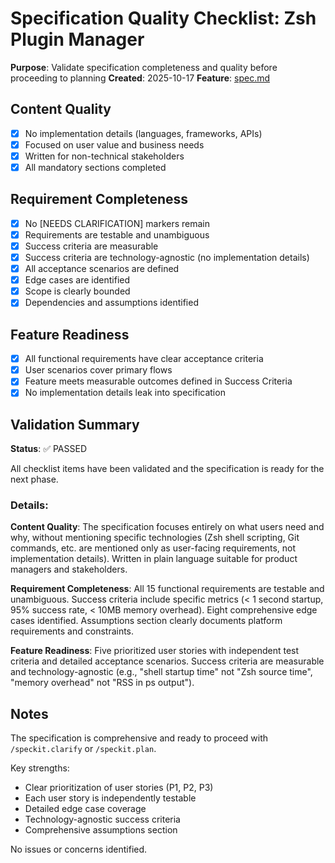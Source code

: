 # Specification Quality Checklist: Zsh Plugin Manager

**Purpose**: Validate specification completeness and quality before proceeding to planning
**Created**: 2025-10-17
**Feature**: [spec.md](../spec.md)

## Content Quality

- [x] No implementation details (languages, frameworks, APIs)
- [x] Focused on user value and business needs
- [x] Written for non-technical stakeholders
- [x] All mandatory sections completed

## Requirement Completeness

- [x] No [NEEDS CLARIFICATION] markers remain
- [x] Requirements are testable and unambiguous
- [x] Success criteria are measurable
- [x] Success criteria are technology-agnostic (no implementation details)
- [x] All acceptance scenarios are defined
- [x] Edge cases are identified
- [x] Scope is clearly bounded
- [x] Dependencies and assumptions identified

## Feature Readiness

- [x] All functional requirements have clear acceptance criteria
- [x] User scenarios cover primary flows
- [x] Feature meets measurable outcomes defined in Success Criteria
- [x] No implementation details leak into specification

## Validation Summary

**Status**: ✅ PASSED

All checklist items have been validated and the specification is ready for the next phase.

### Details:

**Content Quality**: The specification focuses entirely on what users need and why, without mentioning specific technologies (Zsh shell scripting, Git commands, etc. are mentioned only as user-facing requirements, not implementation details). Written in plain language suitable for product managers and stakeholders.

**Requirement Completeness**: All 15 functional requirements are testable and unambiguous. Success criteria include specific metrics (< 1 second startup, 95% success rate, < 10MB memory overhead). Eight comprehensive edge cases identified. Assumptions section clearly documents platform requirements and constraints.

**Feature Readiness**: Five prioritized user stories with independent test criteria and detailed acceptance scenarios. Success criteria are measurable and technology-agnostic (e.g., "shell startup time" not "Zsh source time", "memory overhead" not "RSS in ps output").

## Notes

The specification is comprehensive and ready to proceed with `/speckit.clarify` or `/speckit.plan`.

Key strengths:
- Clear prioritization of user stories (P1, P2, P3)
- Each user story is independently testable
- Detailed edge case coverage
- Technology-agnostic success criteria
- Comprehensive assumptions section

No issues or concerns identified.
